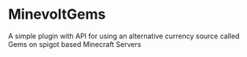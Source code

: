# MinevoltGems
A simple plugin with API for using an alternative currency source called Gems on spigot based Minecraft Servers
